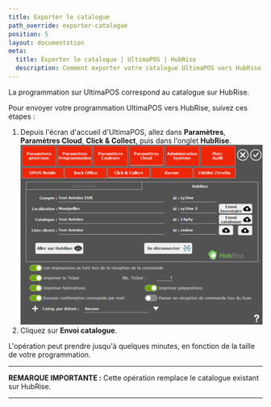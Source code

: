```yaml
---
title: Exporter le catalogue
path_override: exporter-catalogue
position: 5
layout: documentation
meta:
  title: Exporter le catalogue | UltimaPOS | HubRise
  description: Comment exporter votre catalogue UltimaPOS vers HubRise.
---
```


La programmation sur UltimaPOS correspond au catalogue sur HubRise.

Pour envoyer votre programmation UltimaPOS vers HubRise, suivez ces étapes :

1. Depuis l'écran d'accueil d'UltimaPOS, allez dans **Paramètres**, **Paramètres Cloud**, **Click & Collect**, puis dans l'onglet **HubRise**.
   ![Exporter le catalogue - Envoi catalogue](./images/003-ultimapos-connected.png)
2. Cliquez sur **Envoi catalogue**.

L'opération peut prendre jusqu'à quelques minutes, en fonction de la taille de votre programmation.

---

**REMARQUE IMPORTANTE :** Cette opération remplace le catalogue existant sur HubRise.

---
